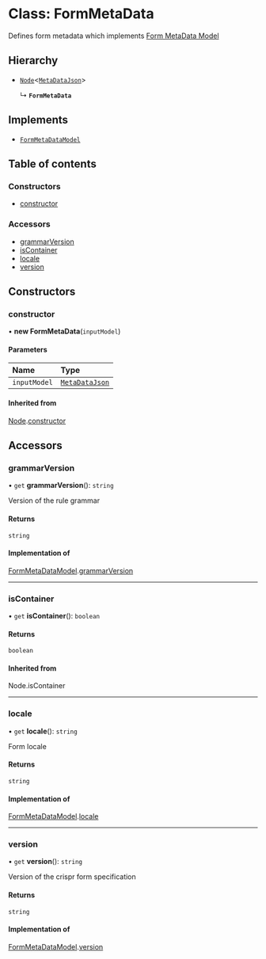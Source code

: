 # Class: FormMetaData

Defines form metadata which implements [Form MetaData Model](../interfaces/FormMetaDataModel.md)

## Hierarchy

- [`Node`](Node.md)<[`MetaDataJson`](../README.md#metadatajson)\>

  ↳ **`FormMetaData`**

## Implements

- [`FormMetaDataModel`](../interfaces/FormMetaDataModel.md)

## Table of contents

### Constructors

- [constructor](FormMetaData.md#constructor)

### Accessors

- [grammarVersion](FormMetaData.md#grammarversion)
- [isContainer](FormMetaData.md#iscontainer)
- [locale](FormMetaData.md#locale)
- [version](FormMetaData.md#version)

## Constructors

### constructor

• **new FormMetaData**(`inputModel`)

#### Parameters

| Name | Type |
| :------ | :------ |
| `inputModel` | [`MetaDataJson`](../README.md#metadatajson) |

#### Inherited from

[Node](Node.md).[constructor](Node.md#constructor)

## Accessors

### grammarVersion

• `get` **grammarVersion**(): `string`

Version of the rule grammar

#### Returns

`string`

#### Implementation of

[FormMetaDataModel](../interfaces/FormMetaDataModel.md).[grammarVersion](../interfaces/FormMetaDataModel.md#grammarversion)

___

### isContainer

• `get` **isContainer**(): `boolean`

#### Returns

`boolean`

#### Inherited from

Node.isContainer

___

### locale

• `get` **locale**(): `string`

Form locale

#### Returns

`string`

#### Implementation of

[FormMetaDataModel](../interfaces/FormMetaDataModel.md).[locale](../interfaces/FormMetaDataModel.md#locale)

___

### version

• `get` **version**(): `string`

Version of the crispr form specification

#### Returns

`string`

#### Implementation of

[FormMetaDataModel](../interfaces/FormMetaDataModel.md).[version](../interfaces/FormMetaDataModel.md#version)
